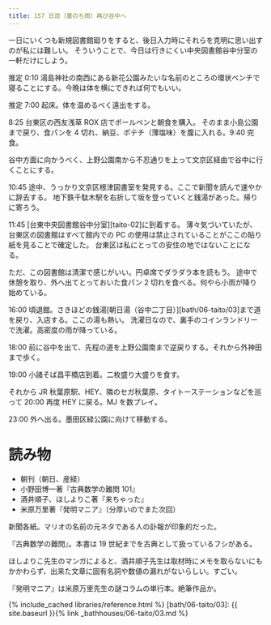 ```yaml
---
title: 157 日目（曇のち雨）再び谷中へ
---
```


一日にいくつも新規図書館廻りをすると、後日入力時にそれらを克明に思い出すのが私には難しい。
そういうことで、今日は行きにくい中央図書館谷中分室の一軒だけにしよう。

推定 0:10 湯島神社の南西にある新花公園みたいな名前のところの環状ベンチで寝ることにする。今晩は体を横にできれば何でもいい。

推定 7:00 起床。体を温めるべく遠出をする。

8:25 台東区の西友浅草 ROX 店でボールペンと朝食を購入。
そのまま小島公園まで戻り、食パンを 4 切れ、納豆、ポテチ（薄塩味）を腹に入れる。9:40 完食。

谷中方面に向かうべく、上野公園南から不忍通りを上って文京区経由で谷中に行くことにする。

10:45 途中、うっかり文京区根津図書室を発見する。ここで新聞を読んで速やかに辞去する。
地下鉄千駄木駅を右折して坂を登っていくと銭湯があった。帰りに寄ろう。

11:45 [台東中央図書館谷中分室][taito-02]に到着する。
薄々気づいていたが、台東区の図書館はすべて館内での PC の使用は禁止されていることがここの貼り紙を見ることで確定した。
台東区は私にとっての安住の地ではないことになる。

ただ、この図書館は清潔で感じがいい。円卓席でダラダラ本を読もう。
途中で休憩を取り、外へ出てとっておいた食パン 2 切れを食べる。何やら小雨が降り始めている。

16:00 頃退館。さきほどの銭湯[朝日湯（谷中二丁目）][bath/06-taito/03]まで道を戻り、入店する。ここの湯も熱い。
洗濯日なので、裏手のコインランドリーで洗濯。高密度の雨が降っている。

18:00 前に谷中を出て、先程の道を上野公園南まで逆戻りする。それから外神田まで歩く。

19:00 小諸そば昌平橋店到着。二枚盛り大盛りを食す。

それから JR 秋葉原駅、HEY、隣のセガ秋葉原、タイトーステーションなどを巡って 20:00 再度 HEY に戻る。MJ を数プレイ。

23:00 外へ出る。墨田区緑公園に向けて移動する。

# 読み物

* 朝刊（朝日、産経）
* 小野田博一著『古典数学の難問 101』
* 酒井順子、ほしよりこ著『来ちゃった』
* 米原万里著『発明マニア』（分厚いのでまた次回）

新聞各紙。マリオの名前の元ネタである人の訃報が印象的だった。

『古典数学の難問』。本書は 19 世紀までを古典として扱っているフシがある。

ほしよりこ先生のマンガによると、酒井順子先生は取材時にメモを取らないにもかかわらず、出来た文章に固有名詞や数値の漏れがないらしい。すごい。

『発明マニア』は米原万里先生の謎コラムの単行本。絶筆作品か。

{% include_cached libraries/reference.html %}
[bath/06-taito/03]: {{ site.baseurl }}{% link _bathhouses/06-taito/03.md %}
